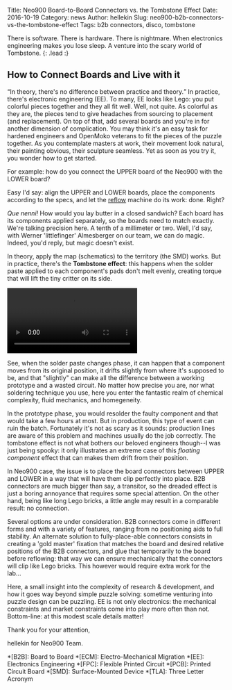 Title:    Neo900 Board-to-Board Connectors vs. the Tombstone Effect
Date:     2016-10-19
Category: news
Author:   hellekin
Slug:     neo900-b2b-connectors-vs-the-tombstone-effect
Tags:     b2b connectors, disco, tombstone

There is software.  There is hardware.  There is nightmare.  When
electronics engineering makes you lose sleep.  A venture into the
scary world of Tombstone.
{: .lead :}

## How to Connect Boards and Live with it

<q cite="Jan L. A. van de Snepscheut">In theory, there's no difference
between practice and theory.</q> In practice, there's electronic
engineering (EE).  To many, EE looks like Lego: you put colorful
pieces together and they all fit well.  Well, not quite.  As colorful
as they are, the pieces tend to give headaches from sourcing to
placement (and replacement).  On top of that, add several boards and
you're in for another dimension of complication.  You may think it's
an easy task for hardened engineers and OpenMoko veterans to fit the
pieces of the puzzle together.  As you contemplate masters at work,
their movement look natural, their painting obvious, their sculpture
seamless.  Yet as soon as you try it, you wonder how to get started.

For example: how do you connect the UPPER board of the Neo900 with the
LOWER board?

Easy I'd say: align the UPPER and LOWER boards, place the components
according to the specs, and let the [reflow] machine do its work:
done.  Right?

_Que nenni!_ How would you lay butter in a closed sandwich? Each board
has its components applied separately, so the boards need to match
exactly.  We're talking precision here. A tenth of a millimeter or
two. Well, I'd say, with Werner 'littlefinger' Almesberger on our
team, we can do magic. Indeed, you'd reply, but magic doesn't exist.

In theory, apply the map (schematics) to the territory (the SMD)
works.  But in practice, there's the **Tombstone effect**: this
happens when the solder paste applied to each component's pads don't
melt evenly, creating torque that will lift the tiny critter on its
side.

<video preload="auto" controls="auto">
<source src="https://b2aeaa58a57a200320db-8b65b95250e902c437b256b5abf3eac7.ssl.cf5.rackcdn.com/media_entries/11493/tombstone-3KiXlb3v924.webm" type="video/webm; codecs=&quot;vp8, vorbis&quot;"><p><a href="https://goblinrefuge.com/mediagoblin/u/hellekin/m/tombstone-effect/">Watch this video</a> on GoblinRefuge.</p></video>

See, when the solder paste changes phase, it can happen that a
component moves from its original position, it drifts slightly from
where it's supposed to be, and that "slightly" can make all the
difference between a working prototype and a wasted circuit.  No
matter how precise you are, nor what soldering technique you use, here
you enter the fantastic realm of chemical complexity, fluid mechanics,
and homegeneity.

In the prototype phase, you would resolder the faulty component and
that would take a few hours at most.  But in production, this type of
event can ruin the batch.  Fortunately it's not as scary as it sounds:
production lines are aware of this problem and machines usually do the
job correctly.  The tombstone effect is not what bothers our beloved
engineers though--I was just being spooky: it only illustrates an
extreme case of this _floating component_ effect that can makes them
drift from their position.

In Neo900 case, the issue is to place the board connectors between
UPPER and LOWER in a way that will have them clip perfectly into
place.  B2B connectors are much bigger than say, a transitor, so the
dreaded effect is just a boring annoyance that requires some special
attention.  On the other hand, being like long Lego bricks, a little
angle may result in a comparable result: no connection.

Several options are under consideration.  B2B connectors come in
different forms and with a variety of features, ranging from no
positioning aids to full stability.  An alternate solution to
fully-place-able connectors consists in creating a 'gold master'
fixation that matches the board and desired relative positions of the
B2B connectors, and glue that temporarily to the board before
reflowing: that way we can ensure mechanically that the connectors
will clip like Lego bricks.  This however would require extra work for
the lab...

Here, a small insight into the complexity of research & development,
and how it goes way beyond simple puzzle solving: sometime venturing
into puzzle design can be puzzling.  EE is not only electronics: the
mechanical constraints and market constraints come into play more
often than not.  Bottom-line: at this modest scale details matter!

Thank you for your attention,

hellekin for Neo900 Team.

*[B2B]: Board to Board
*[ECM]: Electro-Mechanical Migration
*[EE]: Electronics Engineering
*[FPC]: Flexible Printed Circuit
*[PCB]: Printed Circuit Board
*[SMD]: Surface-Mounted Device
 *[TLA]: Three Letter Acronym

[B2B connectors]: http://www.hirose.co.jp/cataloge_hp/ed_DF40_20140305.pdf
[reflow]: https://electronics.stackexchange.com/questions/27573/why-and-when-to-use-reflow-soldering
